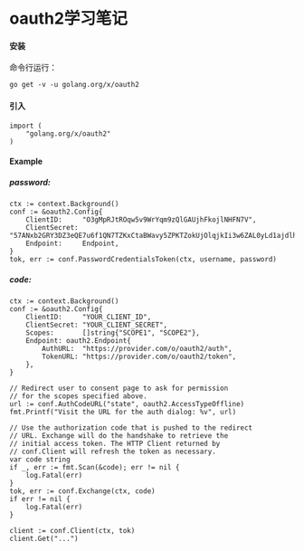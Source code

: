 # oauth2学习笔记

#### 安装
命令行运行：
 
    go get -v -u golang.org/x/oauth2
#### 引入
    import (
        "golang.org/x/oauth2"
    )
#### Example
##### password:
	ctx := context.Background()
	conf := &oauth2.Config{
		ClientID:     "O3gMpRJtROqw5v9WrYqm9zQlGAUjhFkojlNHFN7V",
		ClientSecret: "57ANxb2GRY3DZ3eQE7u6f1QN7TZKxCtaBWavy5ZPKTZokUjOlqjkIi3w6ZAL0yLd1ajdlhAYLYcfPitYFobLSghtDOIYIhJVlNxACumMyJfObEo7AymQvClM6pQQpIQC",
		Endpoint:     Endpoint,
	}
	tok, err := conf.PasswordCredentialsToken(ctx, username, password)
##### code:
    ctx := context.Background()
    conf := &oauth2.Config{
        ClientID:     "YOUR_CLIENT_ID",
        ClientSecret: "YOUR_CLIENT_SECRET",
        Scopes:       []string{"SCOPE1", "SCOPE2"},
        Endpoint: oauth2.Endpoint{
            AuthURL:  "https://provider.com/o/oauth2/auth",
            TokenURL: "https://provider.com/o/oauth2/token",
        },
    }
 
    // Redirect user to consent page to ask for permission
    // for the scopes specified above.
    url := conf.AuthCodeURL("state", oauth2.AccessTypeOffline)
    fmt.Printf("Visit the URL for the auth dialog: %v", url)
 
    // Use the authorization code that is pushed to the redirect
    // URL. Exchange will do the handshake to retrieve the
    // initial access token. The HTTP Client returned by
    // conf.Client will refresh the token as necessary.
    var code string
    if _, err := fmt.Scan(&code); err != nil {
        log.Fatal(err)
    }
    tok, err := conf.Exchange(ctx, code)
    if err != nil {
        log.Fatal(err)
    }
 
    client := conf.Client(ctx, tok)
    client.Get("...")